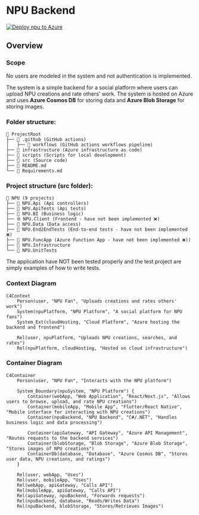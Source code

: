 # NPU Backend

[![Deploy npu to Azure](https://github.com/trolund/npu/actions/workflows/main.yml/badge.svg?branch=main)](https://github.com/trolund/npu/actions/workflows/main.yml)

## Overview

### Scope

No users are modeled in the system and not authentication is implemented. 

The system is a simple backend for a social platform where users can upload NPU creations and rate others' work. 
The system is hosted on Azure and uses **Azure Cosmos DB** for storing data and **Azure Blob Storage** for storing images.

### Folder structure:

```
📂 ProjectRoot  
├── 📁 .github (GitHub actions)  
│   ├── 📁 workflows (GitHub actions workflows pipeline)  
├── 📁 infrastructure (Azure infrastructure as code)  
├── 📁 scripts (Scripts for local development)  
├── 📁 src (Source code)  
├── 📄 README.md  
└── 📄 Requirements.md  
```

### Project structure (src folder):

```
📂 NPU (9 projects)
├── 📁 NPU.Api (Api controllers)
├── 📁 NPU.ApiTests (Api tests)
├── 📁 NPU.BI (Business logic)
├── 🌐 NPU.Client (Frontend - have not been implemented ❌)
├── 📁 NPU.Data (Data access)
├── 📁 NPU.End2EndTests (End-to-end tests - have not been implemented ❌)
├── 📁 NPU.FuncApp (Azure Function App - have not been implemented ❌))
├── 📁 NPU.Infrastructure
└── 📁 NPU.UnitTests
```

The application have NOT been tested properly and the test project are simply examples of how to write tests.

### Context Diagram

```mermaid
C4Context
    Person(user, "NPU Fan", "Uploads creations and rates others' work")
    System(npuPlatform, "NPU Platform", "A social platform for NPU fans")
    System_Ext(cloudHosting, "Cloud Platform", "Azure hosting the backend and frontend")

    Rel(user, npuPlatform, "Uploads NPU creations, searches, and rates")
    Rel(npuPlatform, cloudHosting, "Hosted on cloud infrastructure")
```

### Container Diagram

```mermaid
C4Container
    Person(user, "NPU Fan", "Interacts with the NPU platform")

    System_Boundary(npuSystem, "NPU Platform") {
        Container(webApp, "Web Application", "React/Next.js", "Allows users to browse, upload, and rate NPU creations")
        Container(mobileApp, "Mobile App", "Flutter/React Native", "Mobile interface for interacting with NPU creations")
        Container(npuBackend, "NPU Backend", "C#/.NET", "Handles business logic and data processing")

        Container(apiGateway, "API Gateway", "Azure API Management", "Routes requests to the backend services")
        Container(blobStorage, "Blob Storage", "Azure Blob Storage", "Stores images of NPU creations")
        ContainerDb(database, "Database", "Azure Cosmos DB", "Stores user data, NPU creations, and ratings")
    }

    Rel(user, webApp, "Uses")
    Rel(user, mobileApp, "Uses")
    Rel(webApp, apiGateway, "Calls API")
    Rel(mobileApp, apiGateway, "Calls API")
    Rel(apiGateway, npuBackend, "Forwards requests")
    Rel(npuBackend, database, "Reads/Writes Data")
    Rel(npuBackend, blobStorage, "Stores/Retrieves Images")
```
